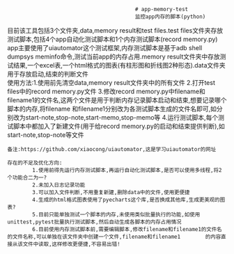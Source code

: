                                              # app-memory-test
                                             监控app内存的脚本(python)
  目前该工具包括3个文件夹,data,memory result和test files.test files文件夹存放测试脚本,包括4个app自动化测试脚本和1个内存测试脚本(record memory.py)  
app主要使用了uiautomator这个测试框架,内存测试脚本是基于adb shell dumpsys meminfo命令,测试当前app的内存占用.memory result文件夹中存放测试结果,一个excel表,一个html格式的图表(有柱形图和折线图2种形态).data文件夹用于存放启动,结束的判断文件  
    使用方法:1.使用前先清空data,memory result文件夹中的所有文件
          2.打开test files中的record memory.py文件
          3.修改record memory.py中filename和filename1的文件名,这两个文件是用于判断内存记录脚本启动和结束,想要记录哪个脚本的内存,将filename
          和filename1分别改为各测试脚本生成的文件名即可,如分别改为start-note,stop-note,start-memo,stop-memo等
          4.运行测试脚本,每个测试脚本中都加入了新建文件(用于给record memory.py的启动和结束提供判断),如start-note,stop-note等文件
          
    备注:https://github.com/xiaocong/uiautomator,这是学习uiautomator的网址
  
    存在的不足及优化方向:
            1.使用前得先运行内存测试脚本,再运行自动化测试脚本,是否可以使用多线程,将2个功能合二为一?
            2.未加入日志记录功能
            3.可以加入文件判断,不用重复新建,删除data中的文件,使用更便捷
            4.生成的html格式图表使用了pyecharts这个库,是否换成其他库,生成更美观的图表?
            5.目前只能单独测试一个脚本的内存,未使用类似批量执行的功能,如使用unittest,pytest批量执行测试脚本,然后自动生成各脚本的内存占用情况
            6.目前使用内存测试脚本前,需要编辑脚本,修改filename和filename1的文件名的文件名称,可以单独在该文件夹中创建一个文件,filename和filename1        的内容直接从该文件中读取,这样修改更便捷,不容易出错!
           
